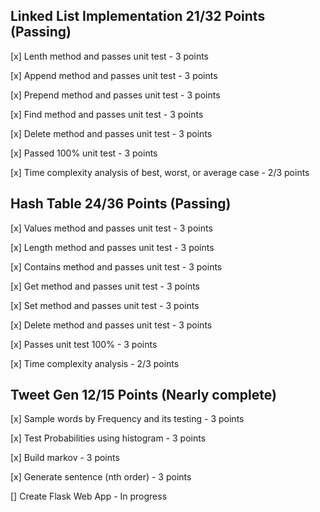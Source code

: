 ## Linked List Implementation 21/32 Points (Passing)

[x] Lenth method and passes unit test - 3 points

[x] Append method and passes unit test - 3 points

[x] Prepend method and passes unit test - 3 points

[x] Find method and passes unit test - 3 points

[x] Delete method and passes unit test - 3 points

[x] Passed 100% unit test - 3 points

[x] Time complexity analysis of best, worst, or average case - 2/3 points

## Hash Table 24/36 Points (Passing)

[x] Values method and passes unit test - 3 points

[x] Length method and passes unit test - 3 points

[x] Contains method and passes unit test - 3 points

[x] Get method and passes unit test - 3 points

[x] Set method and passes unit test - 3 points

[x] Delete method and passes unit test - 3 points

[x] Passes unit test 100% - 3 points

[x] Time complexity analysis - 2/3 points

## Tweet Gen 12/15 Points (Nearly complete)

[x] Sample words by Frequency and its testing - 3 points

[x] Test Probabilities using histogram - 3 points

[x] Build markov - 3 points

[x] Generate sentence (nth order) - 3 points

[] Create Flask Web App - In progress